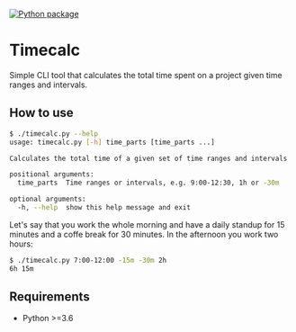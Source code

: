 
[![Python package](https://github.com/Granddave/timecalc/actions/workflows/ci.yml/badge.svg)](https://github.com/Granddave/timecalc/actions/workflows/ci.yml)

# Timecalc

Simple CLI tool that calculates the total time spent on a project given time ranges and intervals.

## How to use

```bash
$ ./timecalc.py --help
usage: timecalc.py [-h] time_parts [time_parts ...]

Calculates the total time of a given set of time ranges and intervals

positional arguments:
  time_parts  Time ranges or intervals, e.g. 9:00-12:30, 1h or -30m

optional arguments:
  -h, --help  show this help message and exit
```

Let's say that you work the whole morning and have a daily standup for 15 minutes and a coffe break
for 30 minutes. In the afternoon you work two hours:

```bash
$ ./timecalc.py 7:00-12:00 -15m -30m 2h
6h 15m
```

## Requirements

- Python >=3.6
